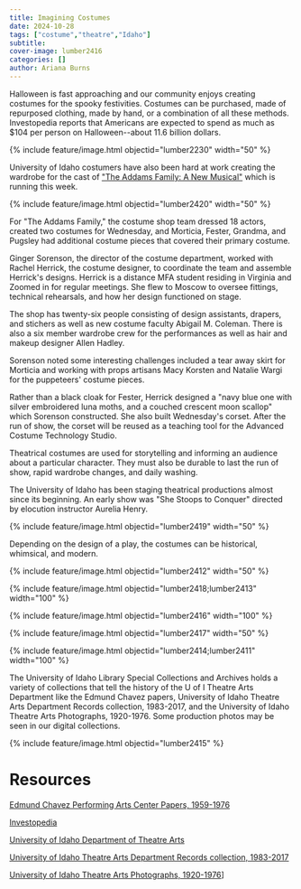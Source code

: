 ```yaml
---
title: Imagining Costumes
date: 2024-10-28
tags: ["costume","theatre","Idaho"]
subtitle: 
cover-image: lumber2416
categories: []
author: Ariana Burns
---
```

Halloween is fast approaching and our community enjoys creating costumes for the spooky festivities. Costumes can be purchased, made of repurposed clothing, made by hand, or a combination of all these methods. Investopedia reports that Americans are expected to spend as much as $104 per person on Halloween--about 11.6 billion dollars.

{% include feature/image.html objectid="lumber2230" width="50"  %}

University of Idaho costumers have also been hard at work creating the wardrobe for the cast of ["The Addams Family: A New Musical"](https://uidaho.edu/class/theatre/productions-and-events/addams-family) which is running this week.

{% include feature/image.html objectid="lumber2420" width="50"  %}

For "The Addams Family," the costume shop team dressed 18 actors, created two costumes for Wednesday, and Morticia, Fester, Grandma, and Pugsley had additional costume pieces that covered their primary costume.

Ginger Sorenson, the director of the costume department, worked with Rachel Herrick, the costume designer, to coordinate the team and assemble Herrick's designs. Herrick is a distance MFA student residing in Virginia and Zoomed in for regular meetings. She flew to Moscow to oversee fittings, technical rehearsals, and how her design functioned on stage. 

The shop has twenty-six people consisting of design assistants, drapers, and stichers as well as new costume faculty Abigail M. Coleman. There is also a six member wardrobe crew for the performances as well as hair and makeup designer Allen Hadley.

Sorenson noted some interesting challenges included a tear away skirt for Morticia and working with props artisans Macy Korsten and Natalie Wargi for the puppeteers' costume pieces.

Rather than a black cloak for Fester, Herrick designed a "navy blue one with silver embroidered luna moths, and a couched crescent moon scallop" which Sorenson constructed. She also built Wednesday's corset. After the run of show, the corset will be reused as a teaching tool for the Advanced Costume Technology Studio.  

Theatrical costumes are used for storytelling and informing an audience about a particular character. They must also be durable to last the run of show, rapid wardrobe changes, and daily washing. 

The University of Idaho has been staging theatrical productions almost since its beginning. An early show was "She Stoops to Conquer" directed by elocution instructor Aurelia Henry.

{% include feature/image.html objectid="lumber2419" width="50"  %}

Depending on the design of a play, the costumes can be historical, whimsical, and modern.

{% include feature/image.html objectid="lumber2412" width="50"  %}

{% include feature/image.html objectid="lumber2418;lumber2413" width="100"  %}

{% include feature/image.html objectid="lumber2416" width="100"  %}

{% include feature/image.html objectid="lumber2417" width="50"  %}

{% include feature/image.html objectid="lumber2414;lumber2411" width="100"  %}

The University of Idaho Library Special Collections and Archives holds a variety of collections that tell the history of the U of I Theatre Arts Department like the Edmund Chavez papers, University of Idaho Theatre Arts Department Records collection, 1983-2017, and the University of Idaho Theatre Arts Photographs, 1920-1976. Some production photos may be seen in our digital collections.

{% include feature/image.html objectid="lumber2415" %}

# Resources

[Edmund Chavez Performing Arts Center Papers, 1959-1976](https://archiveswest.orbiscascade.org/ark:80444/xv20183)

[Investopedia](https://www.investopedia.com/ask/answers/102714/how-does-halloween-affect-economy.asp)

[University of Idaho Department of Theatre Arts](https://uidaho.edu/class/theatre/productions-and-events/addams-family)

[University of Idaho Theatre Arts Department Records collection, 1983-2017](https://archiveswest.orbiscascade.org/ark:80444/xv731431)

[University of Idaho Theatre Arts Photographs, 1920-1976](https://archiveswest.orbiscascade.org/ark:80444/xv884132)]